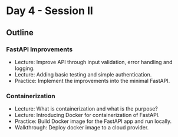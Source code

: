 # Day 4 - Session II

## Outline

### FastAPI Improvements

- Lecture: Improve API through input validation, error handling and logging.
- Lecture: Adding basic testing and simple authentication.
- Practice: Implement the improvements into the minimal FastAPI.

### Containerization

- Lecture: What is containerization and what is the purpose?
- Lecture: Introducing Docker for containerization of FastAPI.
- Practice: Build Docker image for the FastAPI app and run locally.
- Walkthrough: Deploy docker image to a cloud provider.

